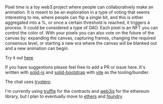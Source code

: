 Pixel time is a toy web3 project where people can collaboratively make an animation.  It is meant to be an exploration in a type of voting that seems interesting to me, where people can flip a single bit, and this is either aggregated into a %, or once a certain threshold is reached, it triggers a process.  It could be considered a type of DAO.  Each pixel is an NFT you can control the color of.  With your pixels you can also vote on the future of the canvas by: expanding the canvas, capturing frames, changing the required consensus level, or starting a new era where the canvas will be blanked out and a new animation can begin.

Try it out [here]()

If you have suggestions please feel free to add a PR or issue here.  It's written with [solid-js]() and [solid-bootstrap]() with [vite]() as the tooling/bundler. 

The chat uses [trystero](). 

I'm currently using [truffle]() for the contracts and [web3js]() for the ethereum library, but I plan to eventually move to [ethers]() and [foundry]()


